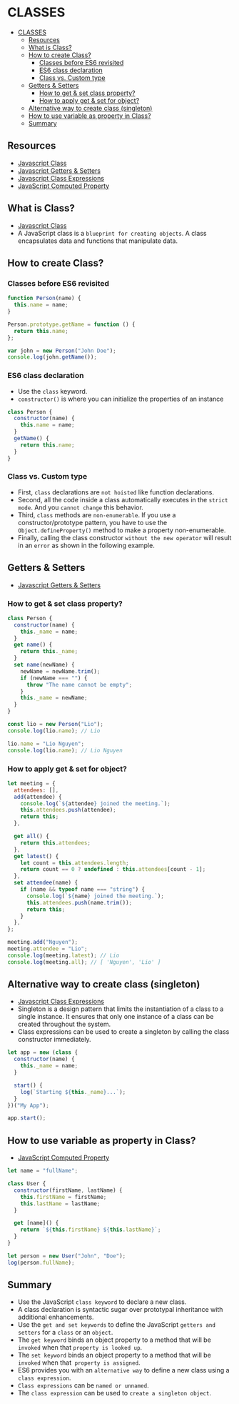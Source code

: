 # CLASSES

- [CLASSES](#classes)
  - [Resources](#resources)
  - [What is Class?](#what-is-class)
  - [How to create Class?](#how-to-create-class)
    - [Classes before ES6 revisited](#classes-before-es6-revisited)
    - [ES6 class declaration](#es6-class-declaration)
    - [Class vs. Custom type](#class-vs-custom-type)
  - [Getters \& Setters](#getters--setters)
    - [How to get \& set class property?](#how-to-get--set-class-property)
    - [How to apply get \& set for object?](#how-to-apply-get--set-for-object)
  - [Alternative way to create class (singleton)](#alternative-way-to-create-class-singleton)
  - [How to use variable as property in Class?](#how-to-use-variable-as-property-in-class)
  - [Summary](#summary)

## Resources

- [Javascript Class](https://www.javascripttutorial.net/es6/javascript-class/)
- [Javascript Getters & Setters](https://www.javascripttutorial.net/es6/javascript-getters-and-setters/)
- [Javascript Class Expressions](https://www.javascripttutorial.net/es6/javascript-class-expressions/)
- [JavaScript Computed Property](https://www.javascripttutorial.net/es6/javascript-computed-property/)

## What is Class?

- [Javascript Class](https://www.javascripttutorial.net/es6/javascript-class/)
- A JavaScript class is a `blueprint for creating objects`. A class encapsulates data and functions that manipulate data.

## How to create Class?

### Classes before ES6 revisited

```js
function Person(name) {
  this.name = name;
}

Person.prototype.getName = function () {
  return this.name;
};

var john = new Person("John Doe");
console.log(john.getName());
```

### ES6 class declaration

- Use the `class` keyword.
- `constructor()` is where you can initialize the properties of an instance

```js
class Person {
  constructor(name) {
    this.name = name;
  }
  getName() {
    return this.name;
  }
}
```

### Class vs. Custom type

- First, `class` declarations are `not hoisted` like function declarations.
- Second, all the code inside a class automatically executes in the `strict mode`. And you `cannot change` this behavior.
- Third, `class` methods are `non-enumerable`. If you use a constructor/prototype pattern, you have to use the `Object.defineProperty()` method to make a property non-enumerable.
- Finally, calling the class constructor `without the new operator` will result in an `error` as shown in the following example.

## Getters & Setters

- [Javascript Getters & Setters](https://www.javascripttutorial.net/es6/javascript-getters-and-setters/)

### How to get & set class property?

```js
class Person {
  constructor(name) {
    this._name = name;
  }
  get name() {
    return this._name;
  }
  set name(newName) {
    newName = newName.trim();
    if (newName === "") {
      throw "The name cannot be empty";
    }
    this._name = newName;
  }
}

const lio = new Person("Lio");
console.log(lio.name); // Lio

lio.name = "Lio Nguyen";
console.log(lio.name); // Lio Nguyen
```

### How to apply get & set for object?

```js
let meeting = {
  attendees: [],
  add(attendee) {
    console.log(`${attendee} joined the meeting.`);
    this.attendees.push(attendee);
    return this;
  },

  get all() {
    return this.attendees;
  },
  get latest() {
    let count = this.attendees.length;
    return count == 0 ? undefined : this.attendees[count - 1];
  },
  set attendee(name) {
    if (name && typeof name === "string") {
      console.log(`${name} joined the meeting.`);
      this.attendees.push(name.trim());
      return this;
    }
  },
};

meeting.add("Nguyen");
meeting.attendee = "Lio";
console.log(meeting.latest); // Lio
console.log(meeting.all); // [ 'Nguyen', 'Lio' ]
```

## Alternative way to create class (singleton)

- [Javascript Class Expressions](https://www.javascripttutorial.net/es6/javascript-class-expressions/)
- Singleton is a design pattern that limits the instantiation of a class to a single instance. It ensures that only one instance of a class can be created throughout the system.
- Class expressions can be used to create a singleton by calling the class constructor immediately.

```js
let app = new (class {
  constructor(name) {
    this._name = name;
  }

  start() {
    log(`Starting ${this._name}...`);
  }
})("My App");

app.start();
```

## How to use variable as property in Class?

- [JavaScript Computed Property](https://www.javascripttutorial.net/es6/javascript-computed-property/)

```js
let name = "fullName";

class User {
  constructor(firstName, lastName) {
    this.firstName = firstName;
    this.lastName = lastName;
  }

  get [name]() {
    return `${this.firstName} ${this.lastName}`;
  }
}

let person = new User("John", "Doe");
log(person.fullName);
```

## Summary

- Use the JavaScript `class keyword` to declare a new class.
- A class declaration is syntactic sugar over prototypal inheritance with additional enhancements.
- Use the `get and set keywords` to define the JavaScript `getters and setters` for a `class` or an `object`.
- The `get keyword` binds an object property to a method that will be `invoked` when that `property is looked up`.
- The `set keyword` binds an object property to a method that will be `invoked` when that` property is assigned`.
- ES6 provides you with an `alternative way` to define a new class using a `class expression`.
- `Class expressions` can be `named or unnamed`.
- The `class expression` can be used to `create a singleton object`.
